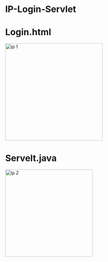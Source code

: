 # IP-Login-Servlet
# Login.html 
<img width="310" alt="ip 1" src="https://github.com/Dhanavidhya/IP-Login-Servlet/assets/102801453/5d002e5d-effa-486c-b5eb-215c05e93563">

# Servelt.java
<img width="278" alt="ip 2" src="https://github.com/Dhanavidhya/IP-Login-Servlet/assets/102801453/2e8c007e-f1da-4eab-8e34-0fe11d909978">
